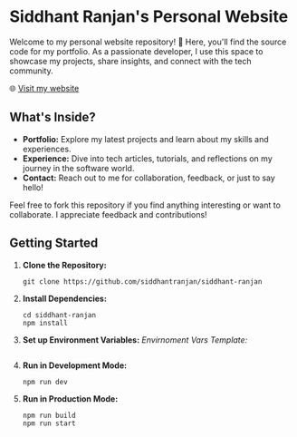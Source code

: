 # Siddhant Ranjan's Personal Website

Welcome to my personal website repository! 🚀 Here, you'll find the source code for my portfolio. As a passionate developer, I use this space to showcase my projects, share insights, and connect with the tech community.

🌐 [Visit my website](https://siddhant-ranjan.vercel.app/)

## What's Inside?

- **Portfolio:** Explore my latest projects and learn about my skills and experiences.
- **Experience:** Dive into tech articles, tutorials, and reflections on my journey in the software world.
- **Contact:** Reach out to me for collaboration, feedback, or just to say hello!

Feel free to fork this repository if you find anything interesting or want to collaborate. I appreciate feedback and contributions!

## Getting Started

1. **Clone the Repository:**
   ```
   git clone https://github.com/siddhantranjan/siddhant-ranjan

2. **Install Dependencies:**
   ```
   cd siddhant-ranjan
   npm install
   ```

3. **Set up Environment Variables:**
    *Envirnoment Vars Template:*
    ```
    ```

4. **Run in Development Mode:**
   ```
   npm run dev
   ```

5. **Run in Production Mode:**
   ```bash
   npm run build
   npm run start
   ```